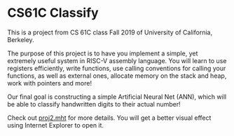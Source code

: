 # CS61C Classify
This is a project from CS 61C class Fall 2019 of University of California, Berkeley.

The purpose of this project is to have you implement a simple, yet extremely useful system in RISC-V assembly language. You will learn to use registers efficiently, write functions, use calling conventions for calling your functions, as well as external ones, allocate memory on the stack and heap, work with pointers and more!

Our final goal is constructing a simple Artificial Neural Net (ANN), which will be able to classify handwritten digits to their actual number!

Check out [proj2.mht](...) for more details. You will get a better visual effect using Internet Explorer to open it.
